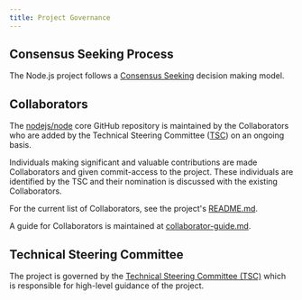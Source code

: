 ```yaml
---
title: Project Governance
---
```


## Consensus Seeking Process

The Node.js project follows a [Consensus Seeking][] decision making model.

## Collaborators

The [nodejs/node][] core GitHub repository is maintained by the Collaborators
who are added by the Technical Steering Committee ([TSC][]) on an ongoing basis.

Individuals making significant and valuable contributions are made Collaborators
and given commit-access to the project. These individuals are identified by the
TSC and their nomination is discussed with the existing Collaborators.

For the current list of Collaborators, see the project's [README.md][].

A guide for Collaborators is maintained at [collaborator-guide.md][].

## Technical Steering Committee

The project is governed by the [Technical Steering Committee (TSC)][]
which is responsible for high-level guidance of the project.

[collaborator-guide.md]: https://github.com/nodejs/node/blob/main/doc/contributing/collaborator-guide.md
[Consensus Seeking]: https://en.wikipedia.org/wiki/Consensus-seeking_decision-making
[README.md]: https://github.com/nodejs/node/blob/main/README.md#current-project-team-members
[Technical Steering Committee (TSC)]: https://github.com/nodejs/TSC/blob/main/TSC-Charter.md
[TSC]: https://github.com/nodejs/TSC
[nodejs/node]: https://github.com/nodejs/node
